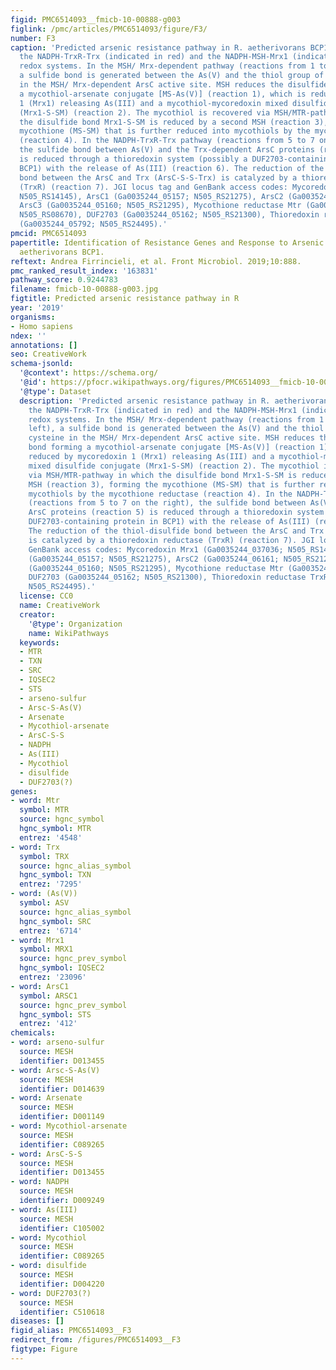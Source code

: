 ```yaml
---
figid: PMC6514093__fmicb-10-00888-g003
figlink: /pmc/articles/PMC6514093/figure/F3/
number: F3
caption: 'Predicted arsenic resistance pathway in R. aetherivorans BCP1 involving
  the NADPH-TrxR-Trx (indicated in red) and the NADPH-MSH-Mrx1 (indicated in blue)
  redox systems. In the MSH/ Mrx-dependent pathway (reactions from 1 to 4 on the left),
  a sulfide bond is generated between the As(V) and the thiol group of a cysteine
  in the MSH/ Mrx-dependent ArsC active site. MSH reduces the disulfide bond forming
  a mycothiol-arsenate conjugate [MS-As(V)] (reaction 1), which is reduced by mycoredoxin
  1 (Mrx1) releasing As(III) and a mycothiol-mycoredoxin mixed disulfide conjugate
  (Mrx1-S-SM) (reaction 2). The mycothiol is recovered via MSH/MTR-pathway in which
  the disulfide bond Mrx1-S-SM is reduced by a second MSH (reaction 3), forming the
  mycothione (MS-SM) that is further reduced into mycothiols by the mycothione reductase
  (reaction 4). In the NADPH-TrxR-Trx pathway (reactions from 5 to 7 on the right),
  the sulfide bond between As(V) and the Trx-dependent ArsC proteins (reaction 5)
  is reduced through a thioredoxin system (possibly a DUF2703-containing protein in
  BCP1) with the release of As(III) (reaction 6). The reduction of the thiol-disulfide
  bond between the ArsC and Trx (ArsC-S-S-Trx) is catalyzed by a thioredoxin reductase
  (TrxR) (reaction 7). JGI locus tag and GenBank access codes: Mycoredoxin Mrx1 (Ga0035244_037036;
  N505_RS14145), ArsC1 (Ga0035244_05157; N505_RS21275), ArsC2 (Ga0035244_06161; N505_RS21290),
  ArsC3 (Ga0035244_05160; N505_RS21295), Mycothione reductase Mtr (Ga0035244_02642;
  N505_RS08670), DUF2703 (Ga0035244_05162; N505_RS21300), Thioredoxin reductase TrxR
  (Ga0035244_05792; N505_RS24495).'
pmcid: PMC6514093
papertitle: Identification of Resistance Genes and Response to Arsenic in Rhodococcus
  aetherivorans BCP1.
reftext: Andrea Firrincieli, et al. Front Microbiol. 2019;10:888.
pmc_ranked_result_index: '163831'
pathway_score: 0.9244783
filename: fmicb-10-00888-g003.jpg
figtitle: Predicted arsenic resistance pathway in R
year: '2019'
organisms:
- Homo sapiens
ndex: ''
annotations: []
seo: CreativeWork
schema-jsonld:
  '@context': https://schema.org/
  '@id': https://pfocr.wikipathways.org/figures/PMC6514093__fmicb-10-00888-g003.html
  '@type': Dataset
  description: 'Predicted arsenic resistance pathway in R. aetherivorans BCP1 involving
    the NADPH-TrxR-Trx (indicated in red) and the NADPH-MSH-Mrx1 (indicated in blue)
    redox systems. In the MSH/ Mrx-dependent pathway (reactions from 1 to 4 on the
    left), a sulfide bond is generated between the As(V) and the thiol group of a
    cysteine in the MSH/ Mrx-dependent ArsC active site. MSH reduces the disulfide
    bond forming a mycothiol-arsenate conjugate [MS-As(V)] (reaction 1), which is
    reduced by mycoredoxin 1 (Mrx1) releasing As(III) and a mycothiol-mycoredoxin
    mixed disulfide conjugate (Mrx1-S-SM) (reaction 2). The mycothiol is recovered
    via MSH/MTR-pathway in which the disulfide bond Mrx1-S-SM is reduced by a second
    MSH (reaction 3), forming the mycothione (MS-SM) that is further reduced into
    mycothiols by the mycothione reductase (reaction 4). In the NADPH-TrxR-Trx pathway
    (reactions from 5 to 7 on the right), the sulfide bond between As(V) and the Trx-dependent
    ArsC proteins (reaction 5) is reduced through a thioredoxin system (possibly a
    DUF2703-containing protein in BCP1) with the release of As(III) (reaction 6).
    The reduction of the thiol-disulfide bond between the ArsC and Trx (ArsC-S-S-Trx)
    is catalyzed by a thioredoxin reductase (TrxR) (reaction 7). JGI locus tag and
    GenBank access codes: Mycoredoxin Mrx1 (Ga0035244_037036; N505_RS14145), ArsC1
    (Ga0035244_05157; N505_RS21275), ArsC2 (Ga0035244_06161; N505_RS21290), ArsC3
    (Ga0035244_05160; N505_RS21295), Mycothione reductase Mtr (Ga0035244_02642; N505_RS08670),
    DUF2703 (Ga0035244_05162; N505_RS21300), Thioredoxin reductase TrxR (Ga0035244_05792;
    N505_RS24495).'
  license: CC0
  name: CreativeWork
  creator:
    '@type': Organization
    name: WikiPathways
  keywords:
  - MTR
  - TXN
  - SRC
  - IQSEC2
  - STS
  - arseno-sulfur
  - Arsc-S-As(V)
  - Arsenate
  - Mycothiol-arsenate
  - ArsC-S-S
  - NADPH
  - As(III)
  - Mycothiol
  - disulfide
  - DUF2703(?)
genes:
- word: Mtr
  symbol: MTR
  source: hgnc_symbol
  hgnc_symbol: MTR
  entrez: '4548'
- word: Trx
  symbol: TRX
  source: hgnc_alias_symbol
  hgnc_symbol: TXN
  entrez: '7295'
- word: (As(V))
  symbol: ASV
  source: hgnc_alias_symbol
  hgnc_symbol: SRC
  entrez: '6714'
- word: Mrx1
  symbol: MRX1
  source: hgnc_prev_symbol
  hgnc_symbol: IQSEC2
  entrez: '23096'
- word: ArsC1
  symbol: ARSC1
  source: hgnc_prev_symbol
  hgnc_symbol: STS
  entrez: '412'
chemicals:
- word: arseno-sulfur
  source: MESH
  identifier: D013455
- word: Arsc-S-As(V)
  source: MESH
  identifier: D014639
- word: Arsenate
  source: MESH
  identifier: D001149
- word: Mycothiol-arsenate
  source: MESH
  identifier: C089265
- word: ArsC-S-S
  source: MESH
  identifier: D013455
- word: NADPH
  source: MESH
  identifier: D009249
- word: As(III)
  source: MESH
  identifier: C105002
- word: Mycothiol
  source: MESH
  identifier: C089265
- word: disulfide
  source: MESH
  identifier: D004220
- word: DUF2703(?)
  source: MESH
  identifier: C510618
diseases: []
figid_alias: PMC6514093__F3
redirect_from: /figures/PMC6514093__F3
figtype: Figure
---
```

